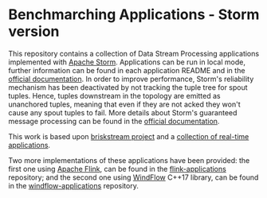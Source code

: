 # Benchmarching Applications - Storm version

This repository contains a collection of Data Stream Processing applications implemented with [Apache Storm](http://storm.apache.org/). Applications can be run in local mode, further information can be found in each application README and in the [official documentation](https://storm.apache.org/releases/current/Local-mode.html). In order to improve performance, Storm's reliability mechanism has been deactivated by not tracking the tuple tree for spout tuples. Hence, tuples downstream in the topology are emitted as unanchored tuples, meaning that even if they are not acked they won't cause any spout tuples to fail. More details about Storm's guaranteed message processing can be found in the [official documentation](http://storm.apache.org/releases/current/Guaranteeing-message-processing.html).

This work is based upon [briskstream project](https://github.com/ShuhaoZhangTony/briskstream) and a [collection of real-time applications](https://github.com/mayconbordin/storm-applications).

Two more implementations of these applications have been provided: the first one using [Apache Flink](https://ci.apache.org/projects/flink/flink-docs-release-1.7/), can be found in the [flink-applications](https://github.com/alefais/flink-applications) repository; and the second one using [WindFlow](https://github.com/ParaGroup/WindFlow) C++17 library, can be found in the [windflow-applications](https://github.com/alefais/windflow-applications) repository.
